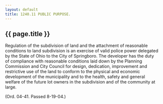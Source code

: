 ```yaml
---
layout: default 
title: 1240.11 PUBLIC PURPOSE.
---
```


{{ page.title }}
----------------

Regulation of the subdivision of land and the attachment of reasonable
conditions to land subdivision is an exercise of valid police power
delegated by the State of Ohio to the City of Springboro. The developer
has the duty of compliance with reasonable conditions laid down by the
Planning Commission and City Council for design, dedication, improvement
and restrictive use of the land to conform to the physical and economic
development of the municipality and to the health, safety and general
welfare of the future lot owners in the subdivision and of the community
at large.

(Ord. 04-41. Passed 8-19-04.)
